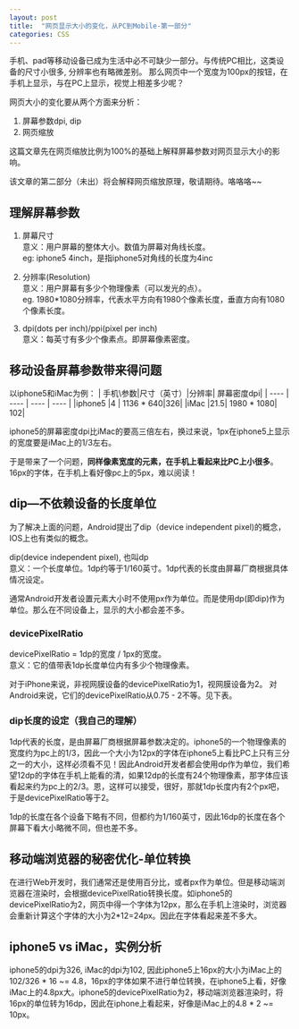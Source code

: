 ```yaml
---
layout: post
title:  "网页显示大小的变化，从PC到Mobile-第一部分"
categories: CSS
---
```


手机、pad等移动设备已成为生活中必不可缺少一部分。与传统PC相比，这类设备的尺寸小很多, 分辨率也有略微差别。
那么网页中一个宽度为100px的按钮，在手机上显示，与在PC上显示，视觉上相差多少呢？

网页大小的变化要从两个方面来分析：  
1. 屏幕参数dpi, dip  
2. 网页缩放

这篇文章先在网页缩放比例为100%的基础上解释屏幕参数对网页显示大小的影响。

该文章的第二部分（未出）将会解释网页缩放原理，敬请期待。咯咯咯~~

## 理解屏幕参数

1. 屏幕尺寸  
    意义：用户屏幕的整体大小。数值为屏幕对角线长度。  
    eg: iphone5 4inch，是指iphone5对角线的长度为4inc
    
2. 分辨率(Resolution)  
    意义：用户屏幕有多少个物理像素（可以发光的点）。  
    eg. 1980*1080分辨率，代表水平方向有1980个像素长度，垂直方向有1080个像素长度。

3. dpi(dots per inch)/ppi(pixel per inch)  
    意义：每英寸有多少个像素点。即屏幕像素密度。


## 移动设备屏幕参数带来得问题

以iphone5和iMac为例：
| 手机\参数|尺寸（英寸）|分辨率|  屏幕密度dpi|
| ---- | ---- | ---- | ---- | 
|iphone5  |4     | 1136 * 640|326|
|iMac       |21.5| 1980 * 1080| 102|

iphone5的屏幕密度dpi比iMac的要高三倍左右，换过来说，1px在iphone5上显示的宽度要是iMac上的1/3左右。 

于是带来了一个问题，**同样像素宽度的元素，在手机上看起来比PC上小很多**。16px的字体，在手机上看好像pc上的5px，难以阅读！

## dip—不依赖设备的长度单位

为了解决上面的问题，Android提出了dip（device independent pixel)的概念，IOS上也有类似的概念。

dip(device independent pixel), 也叫dp  
    意义：一个长度单位。1dp约等于1/160英寸。1dp代表的长度由屏幕厂商根据具体情况设定。


通常Android开发者设置元素大小时不使用px作为单位。而是使用dp(即dip)作为单位。那么在不同设备上，显示的大小都会差不多。

### devicePixelRatio
devicePixelRatio = 1dp的宽度 / 1px的宽度。  
意义：它的值带表1dp长度单位内有多少个物理像素。

对于iPhone来说，非视网膜设备的devicePixelRatio为1，视网膜设备为2。
对Android来说，它们的devicePixelRatio从0.75 - 2不等。见下表。

### dip长度的设定（我自己的理解）
1dp代表的长度，是由屏幕厂商根据屏幕参数决定的。iphone5的一个物理像素的宽度约为pc上的1/3，因此一个大小为12px的字体在iphone5上看比PC上只有三分之一的大小，这样必须看不见！因此Android开发者都会使用dp作为单位，我们希望12dp的字体在手机上能看的清，如果12dp的长度有24个物理像素，那字体应该看起来约为pc上的2/3。恩，这样可以接受，很好，那就1dp长度内有2个px吧，于是devicePixelRatio等于2。

1dp的长度在各个设备下略有不同，但都约为1/160英寸，因此16dp的长度在各个屏幕下看大小略微不同，但也差不多。

## 移动端浏览器的秘密优化-单位转换

在进行Web开发时，我们通常还是使用百分比，或者px作为单位。但是移动端浏览器在渲染时，会根据devicePixelRatio转换长度。如iphone5的devicePixelRatio为2，网页中得一个字体为12px，那么在手机上渲染时，浏览器会重新计算这个字体的大小为2*12=24px。因此在字体看起来差不多大。

## iphone5 vs iMac，实例分析

iphone5的dpi为326, iMac的dpi为102, 因此iphone5上16px的大小为iMac上的102/326 * 16 ~= 4.8，16px的字体如果不进行单位转换，在iphone5上看，好像iMac上的4.8px大。iphone5的devicePixelRatio为2，移动端浏览器渲染时，将16px的单位转为16dp，因此在iphone上看起来，好像是iMac上的4.8 * 2 ~= 10px。








